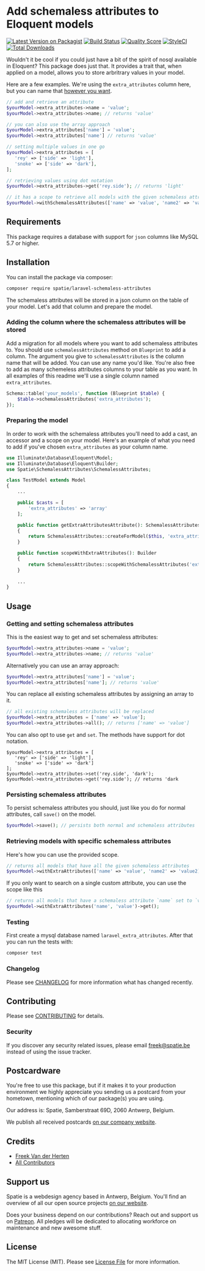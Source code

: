 # Add schemaless attributes to Eloquent models

[![Latest Version on Packagist](https://img.shields.io/packagist/v/spatie/laravel-schemaless-attributes.svg?style=flat-square)](https://packagist.org/packages/spatie/laravel-schemaless-attributes)
[![Build Status](https://img.shields.io/travis/spatie/laravel-schemaless-attributes/master.svg?style=flat-square)](https://travis-ci.org/spatie/laravel-schemaless-attributes)
[![Quality Score](https://img.shields.io/scrutinizer/g/spatie/laravel-schemaless-attributes.svg?style=flat-square)](https://scrutinizer-ci.com/g/spatie/laravel-schemaless-attributes)
[![StyleCI](https://styleci.io/repos/132581720/shield?branch=master)](https://styleci.io/repos/132581720)
[![Total Downloads](https://img.shields.io/packagist/dt/spatie/laravel-schemaless-attributes.svg?style=flat-square)](https://packagist.org/packages/spatie/laravel-schemaless-attributes)

Wouldn't it be cool if you could just have a bit of the spirit of nosql available in Eloquent? This package does just that. It provides a trait that, when applied on a model, allows you to store arbritrary values in your model.

Here are a few examples. We're using the `extra_attributes` column here, but you can name that [however you want](#adding-the-column-where-the-schemaless-attributes-will-be-stored). 

```php
// add and retrieve an attribute
$yourModel->extra_attributes->name = 'value';
$yourModel->extra_attributes->name; // returns 'value'

// you can also use the array approach
$yourModel->extra_attributes['name'] = 'value';
$yourModel->extra_attributes['name'] // returns 'value'

// setting multiple values in one go
$yourModel->extra_attributes = [
   'rey' => ['side' => 'light'], 
   'snoke' => ['side' => 'dark'],
];

// retrieving values using dot notation
$yourModel->extra_attributes->get('rey.side'); // returns 'light'

// it has a scope to retrieve all models with the given schemaless attributes
$yourModel->withSchemalessAttributes(['name' => 'value', 'name2' => 'value2])->get();
```

## Requirements

This package requires a database with support for `json` columns like MySQL 5.7 or higher.

## Installation

You can install the package via composer:

```bash
composer require spatie/laravel-schemaless-attributes
```

The schemaless attributes will be stored in a json column on the table of your model. Let's add that column and prepare the model. 

### Adding the column where the schemaless attributes will be stored

Add a migration for all models where you want to add schemaless attributes to. You should use `schemalessAttributes` method on `Blueprint` to add a column. The argument you give to `schemalessAttributes` is the column name that will be added. You can use any name you'd like. You're also free to add as many schemeless attributes columns to your table as you want. In all examples of this readme we'll use a single column named `extra_attributes`.

```php
Schema::table('your_models', function (Blueprint $table) {
    $table->schemalessAttributes('extra_attributes');
});
```

### Preparing the model

In order to work with the schemaless attributes you'll need to add a cast, an accessor and a scope on your model. Here's an example of what you need to add if you've chosen `extra_attributes` as your column name.

```php
use Illuminate\Database\Eloquent\Model;
use Illuminate\Database\Eloquent\Builder;
use Spatie\SchemalessAttributes\SchemalessAttributes;

class TestModel extends Model
{
    ...

    public $casts = [
        'extra_attributes' => 'array'
    ];

    public function getExtraAttributesAttribute(): SchemalessAttributes
    {
        return SchemalessAttributes::createForModel($this, 'extra_attributes');
    }

    public function scopeWithExtraAttributes(): Builder
    {
        return SchemalessAttributes::scopeWithSchemalessAttributes('extra_attributes');
    }
    
    ...
}
```

## Usage

### Getting and setting schemaless attributes

This is the easiest way to get and set schemaless attributes:

```php
$yourModel->extra_attributes->name = 'value';
$yourModel->extra_attributes->name; // returns 'value'
```

Alternatively you can use an array approach:

```php
$yourModel->extra_attributes['name'] = 'value';
$yourModel->extra_attributes['name']; // returns 'value'
```

You can replace all existing schemaless attributes by assigning an array to it.

```php
// all existing schemaless attributes will be replaced
$yourModel->extra_attributes = ['name' => 'value'];
$yourModel->extra_attributes->all(); // returns ['name' => 'value']
```

You can also opt to use `get` and `set`. The methods have support for dot notation.

```
$yourModel->extra_attributes = [
   'rey' => ['side' => 'light'], 
   'snoke' => ['side' => 'dark']
];
$yourModel->extra_attributes->set('rey.side', 'dark');
$yourModel->extra_attributes->get('rey.side'); // returns 'dark
```

### Persisting schemaless attributes

To persist schemaless attributes you should, just like you do for normal attributes, call `save()` on the model.

```php
$yourModel->save(); // persists both normal and schemaless attributes
```

### Retrieving models with specific schemaless attributes

Here's how you can use the provided scope.

```php
// returns all models that have all the given schemaless attributes
$yourModel->withExtraAttributes(['name' => 'value', 'name2' => 'value2])->get();
```

If you only want to search on a single custom attribute, you can use the scope like this

```php
// returns all models that have a schemaless attribute `name` set to `value`
$yourModel->withExtraAttributes('name', 'value')->get();
```

### Testing

First create a mysql database named `laravel_extra_attributes`. After that you can run the tests with:

``` bash
composer test
```

### Changelog

Please see [CHANGELOG](CHANGELOG.md) for more information what has changed recently.

## Contributing

Please see [CONTRIBUTING](CONTRIBUTING.md) for details.

### Security

If you discover any security related issues, please email freek@spatie.be instead of using the issue tracker.

## Postcardware

You're free to use this package, but if it makes it to your production environment we highly appreciate you sending us a postcard from your hometown, mentioning which of our package(s) you are using.

Our address is: Spatie, Samberstraat 69D, 2060 Antwerp, Belgium.

We publish all received postcards [on our company website](https://spatie.be/en/opensource/postcards).

## Credits

- [Freek Van der Herten](https://github.com/freekmurze)
- [All Contributors](../../contributors)

## Support us

Spatie is a webdesign agency based in Antwerp, Belgium. You'll find an overview of all our open source projects [on our website](https://spatie.be/opensource).

Does your business depend on our contributions? Reach out and support us on [Patreon](https://www.patreon.com/spatie). 
All pledges will be dedicated to allocating workforce on maintenance and new awesome stuff.

## License

The MIT License (MIT). Please see [License File](LICENSE.md) for more information.
